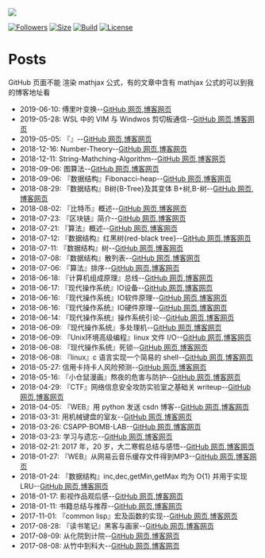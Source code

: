 <!--  style=flat/plastic/social,  label force to change the title -->

<a href="https://mbinary.xyz">
    <img align="center" src="https://raw.githubusercontent.com/mbinary-toys/resource/master/images/logo.png">
</a>


[![Followers](https://img.shields.io/github/followers/mbinary.svg?label=Follow)](https://github.com/mbinary)
[![Size](https://img.shields.io/github/repo-size/mbinary/mbinary.github.io.svg)](.)
[![Build](https://travis-ci.org/mbinary/mbinary.github.io.svg?branch=master)](https://travis-ci.org/mbinary/mbinary.github.io?branch=master)
[![License](https://i.creativecommons.org/l/by-nc-sa/4.0/88x31.png)](http://creativecommons.org/licenses/by-nc-sa/4.0/)


<!--
[![Stars](https://img.shields.io/github/stars/mbinary/mbinary.github.io.svg?label=Stars&style=social)](https://github.com/mbinary/mbinary.github.io/stargazers)
[![Forks](https://img.shields.io/github/forks/mbinary/mbinary.github.io.svg?label=Fork&style=social)](https://github.com/mbinary/mbinary.github.io/network/members)
-->


# Posts
GitHub 页面不能 渲染 mathjax 公式，有的文章中含有 mathjax 公式的可以到我的博客地址看
- 2019-06-10: 傅里叶变换--[GitHub 网页](https://github.com/mbinary/mbinary.github.io/tree/hexo/source/_posts/dft.md),[博客网页](https://mbinary.github.io/dft.md)
- 2019-05-28: WSL 中的 VIM 与 Windwos 剪切板通信--[GitHub 网页](https://github.com/mbinary/mbinary.github.io/tree/hexo/source/_posts/wsl-vim-clipboard.md),[博客网页](https://mbinary.github.io/wsl-vim-clipboard.md)
- 2019-05-05: 『』--[GitHub 网页](https://github.com/mbinary/mbinary.github.io/tree/hexo/source/_posts/graphics.md),[博客网页](https://mbinary.github.io/graphics.md)
- 2018-12-16: Number-Theory--[GitHub 网页](https://github.com/mbinary/mbinary.github.io/tree/hexo/source/_posts/number-theory.md),[博客网页](https://mbinary.github.io/number-theory.md)
- 2018-12-11: String-Mathching-Algorithm--[GitHub 网页](https://github.com/mbinary/mbinary.github.io/tree/hexo/source/_posts/string-matching.md),[博客网页](https://mbinary.github.io/string-matching.md)
- 2018-09-06: 图算法--[GitHub 网页](https://github.com/mbinary/mbinary.github.io/tree/hexo/source/_posts/graph.md),[博客网页](https://mbinary.github.io/graph.md)
- 2018-09-06: 『数据结构』Fibonacci-heap--[GitHub 网页](https://github.com/mbinary/mbinary.github.io/tree/hexo/source/_posts/fib-heap.md),[博客网页](https://mbinary.github.io/fib-heap.md)
- 2018-08-29: 『数据结构』B树{B-Tree}及其变体 B+树,B-树--[GitHub 网页](https://github.com/mbinary/mbinary.github.io/tree/hexo/source/_posts/b-tree.md),[博客网页](https://mbinary.github.io/b-tree.md)
- 2018-08-02: 『比特币』概述--[GitHub 网页](https://github.com/mbinary/mbinary.github.io/tree/hexo/source/_posts/introduction-to-bitcoin.md),[博客网页](https://mbinary.github.io/introduction-to-bitcoin.md)
- 2018-07-23: 『区块链』简介--[GitHub 网页](https://github.com/mbinary/mbinary.github.io/tree/hexo/source/_posts/introduction-to-blockchain.md),[博客网页](https://mbinary.github.io/introduction-to-blockchain.md)
- 2018-07-21: 『算法』概述--[GitHub 网页](https://github.com/mbinary/mbinary.github.io/tree/hexo/source/_posts/algorithm-general.md),[博客网页](https://mbinary.github.io/algorithm-general.md)
- 2018-07-12: 『数据结构』红黑树{red-black tree}--[GitHub 网页](https://github.com/mbinary/mbinary.github.io/tree/hexo/source/_posts/red-black-tree.md),[博客网页](https://mbinary.github.io/red-black-tree.md)
- 2018-07-11: 『数据结构』树--[GitHub 网页](https://github.com/mbinary/mbinary.github.io/tree/hexo/source/_posts/tree.md),[博客网页](https://mbinary.github.io/tree.md)
- 2018-07-08: 『数据结构』散列表--[GitHub 网页](https://github.com/mbinary/mbinary.github.io/tree/hexo/source/_posts/hashTable.md),[博客网页](https://mbinary.github.io/hashTable.md)
- 2018-07-06: 『算法』排序--[GitHub 网页](https://github.com/mbinary/mbinary.github.io/tree/hexo/source/_posts/sort.md),[博客网页](https://mbinary.github.io/sort.md)
- 2018-06-18: 『计算机组成原理』总线--[GitHub 网页](https://github.com/mbinary/mbinary.github.io/tree/hexo/source/_posts/bus.md),[博客网页](https://mbinary.github.io/bus.md)
- 2018-06-17: 『现代操作系统』IO设备--[GitHub 网页](https://github.com/mbinary/mbinary.github.io/tree/hexo/source/_posts/IO-device.md),[博客网页](https://mbinary.github.io/IO-device.md)
- 2018-06-16: 『现代操作系统』IO软件原理--[GitHub 网页](https://github.com/mbinary/mbinary.github.io/tree/hexo/source/_posts/IO-software.md),[博客网页](https://mbinary.github.io/IO-software.md)
- 2018-06-16: 『现代操作系统』IO硬件原理--[GitHub 网页](https://github.com/mbinary/mbinary.github.io/tree/hexo/source/_posts/IO-hardware.md),[博客网页](https://mbinary.github.io/IO-hardware.md)
- 2018-06-14: 『现代操作系统』操作系统引论--[GitHub 网页](https://github.com/mbinary/mbinary.github.io/tree/hexo/source/_posts/os-general.md),[博客网页](https://mbinary.github.io/os-general.md)
- 2018-06-09: 『现代操作系统』多处理机--[GitHub 网页](https://github.com/mbinary/mbinary.github.io/tree/hexo/source/_posts/multiprocessor.md),[博客网页](https://mbinary.github.io/multiprocessor.md)
- 2018-06-09: 『Unix环境高级编程』linux 文件 I/O--[GitHub 网页](https://github.com/mbinary/mbinary.github.io/tree/hexo/source/_posts/linux-file-io.md),[博客网页](https://mbinary.github.io/linux-file-io.md)
- 2018-06-08: 『现代操作系统』死锁--[GitHub 网页](https://github.com/mbinary/mbinary.github.io/tree/hexo/source/_posts/deadlock.md),[博客网页](https://mbinary.github.io/deadlock.md)
- 2018-06-08: 『linux』c 语言实现一个简易的 shell--[GitHub 网页](https://github.com/mbinary/mbinary.github.io/tree/hexo/source/_posts/simple-shell.md),[博客网页](https://mbinary.github.io/simple-shell.md)
- 2018-05-27: 信用卡持卡人风险预测--[GitHub 网页](https://github.com/mbinary/mbinary.github.io/tree/hexo/source/_posts/risk-predict.md),[博客网页](https://mbinary.github.io/risk-predict.md)
- 2018-05-16: 『小仓鼠漫画』熬夜的危害与防护--[GitHub 网页](https://github.com/mbinary/mbinary.github.io/tree/hexo/source/_posts/comics-about-staying-up.md),[博客网页](https://mbinary.github.io/comics-about-staying-up.md)
- 2018-04-29: 『CTF』网络信息安全攻防实验室之基础关 writeup--[GitHub 网页](https://github.com/mbinary/mbinary.github.io/tree/hexo/source/_posts/ctf-basic.md),[博客网页](https://mbinary.github.io/ctf-basic.md)
- 2018-04-05: 『WEB』用 python 发送 csdn 博客--[GitHub 网页](https://github.com/mbinary/mbinary.github.io/tree/hexo/source/_posts/send-blog-automatically.md),[博客网页](https://mbinary.github.io/send-blog-automatically.md)
- 2018-03-31: 用机械键盘的室友--[GitHub 网页](https://github.com/mbinary/mbinary.github.io/tree/hexo/source/_posts/the-roommate-that-uses-mechanical-keyboard.md),[博客网页](https://mbinary.github.io/the-roommate-that-uses-mechanical-keyboard.md)
- 2018-03-26: CSAPP-BOMB-LAB--[GitHub 网页](https://github.com/mbinary/mbinary.github.io/tree/hexo/source/_posts/csapp-bomb-lab-report.md),[博客网页](https://mbinary.github.io/csapp-bomb-lab-report.md)
- 2018-03-23: 学习与遗忘--[GitHub 网页](https://github.com/mbinary/mbinary.github.io/tree/hexo/source/_posts/learning-and-forgetting.md),[博客网页](https://mbinary.github.io/learning-and-forgetting.md)
- 2018-02-21: 2017 年，20 岁，大二寒假总结与感悟--[GitHub 网页](https://github.com/mbinary/mbinary.github.io/tree/hexo/source/_posts/20-years-old-summary.md),[博客网页](https://mbinary.github.io/20-years-old-summary.md)
- 2018-01-27: 『WEB』从网易云音乐缓存文件得到MP3--[GitHub 网页](https://github.com/mbinary/mbinary.github.io/tree/hexo/source/_posts/decrypt-netease-music.md),[博客网页](https://mbinary.github.io/decrypt-netease-music.md)
- 2018-01-24: 『数据结构』inc,dec,getMin,getMax 均为 O{1} 并用于实现 LRU--[GitHub 网页](https://github.com/mbinary/mbinary.github.io/tree/hexo/source/_posts/all-one-data-structure.md),[博客网页](https://mbinary.github.io/all-one-data-structure.md)
- 2018-01-17: 影视作品观后感--[GitHub 网页](https://github.com/mbinary/mbinary.github.io/tree/hexo/source/_posts/video.md),[博客网页](https://mbinary.github.io/video.md)
- 2018-01-11: 书籍总结与推荐--[GitHub 网页](https://github.com/mbinary/mbinary.github.io/tree/hexo/source/_posts/books.md),[博客网页](https://mbinary.github.io/books.md)
- 2017-11-01: 『common lisp』宏及函数的实现--[GitHub 网页](https://github.com/mbinary/mbinary.github.io/tree/hexo/source/_posts/common-lisp-macro.md),[博客网页](https://mbinary.github.io/common-lisp-macro.md)
- 2017-08-28: 『读书笔记』黑客与画家--[GitHub 网页](https://github.com/mbinary/mbinary.github.io/tree/hexo/source/_posts/hacker-and-painter.md),[博客网页](https://mbinary.github.io/hacker-and-painter.md)
- 2017-08-09: 从化院到计院--[GitHub 网页](https://github.com/mbinary/mbinary.github.io/tree/hexo/source/_posts/from-chem-to-cs.md),[博客网页](https://mbinary.github.io/from-chem-to-cs.md)
- 2017-08-08: 从竹中到科大--[GitHub 网页](https://github.com/mbinary/mbinary.github.io/tree/hexo/source/_posts/from-zhuzhong-to-ustc.md),[博客网页](https://mbinary.github.io/from-zhuzhong-to-ustc.md)
